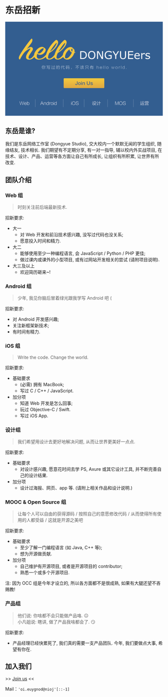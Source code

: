 # 东岳招新

[![poster](images/poster2.png)](http://tongqu.me/act/9936)

## 东岳是谁?

我们是东岳网络工作室 (Dongyue Studio), 交大校内一个默默无闻的学生组织, 随缘结友, 技术相长. 我们期望有不定期分享, 有一对一指导, 辅以校内外实战项目, 在技术、设计、产品、运营等各方面让自己有所成长, 让组织有所积累, 让世界有所改变.

## 团队介绍

### Web 组

> 时刻关注前后端最新技术.

招新要求:

- 大一
  - 对 Web 开发和前沿技术感兴趣, 没写过代码也没关系;
  - 愿意投入时间和精力.
- 大二
  - 能够使用至少一种编程语言, 会 JavaScript / Python / PHP 更佳;
  - 做过课内或课外的小型项目, 或有过网站开发相关的尝试 (请附项目说明).
- 大三及以上
  - 欢迎简历砸来~!

### Android 组

> 少年, 我见你脑后冒着绿光跟我学写 Android 吧 (

招新要求:

- 对 Android 开发感兴趣;
- 关注新框架新技术;
- 有时间有精力.

### iOS 组

> Write the code. Change the world.

招新要求:

- 基础要求
  - (必需) 拥有 MacBook;
  - 写过 C / C++ / JavaScript.
- 加分项
  - 知道 Web 开发是怎么回事;
  - 玩过 Objective-C / Swift.
  - 写过 iOS App.

### 设计组

> 我们希望用设计去更好地解决问题, 从而让世界更美好一点点.

招新要求:

- 基础要求
  - 对设计感兴趣, 愿意花时间去学 PS, Axure 或其它设计工具, 并不断完善自己的设计结果.
- 加分项
  - 设计过海报、网页、app 等. (请附上相关作品和设计说明.)

### MOOC & Open Source 组

> 让每个人可以自由的获得源码 /
按照自己的意愿修改代码 /
从而使得所有使用的人都受益 /
这就是开源之美吧

招新要求:

- 基础要求
  - 至少了解一门编程语言 (如 Java, C++ 等);
  - 想为开源做贡献.
- 加分项
  - 自己维护有开源项目, 或者是开源项目的 contributor;
  - 熟悉一个或多个开源项目.

注: 因为 OCC 组是今年才设立的, 所以各方面都不是很成熟, 如果有大腿还望不吝赐教!

### 产品组

> 他们说: 你啥都不会只能做产品咯. :neutral_face:<br>
小凡姐说: 瞎讲, 做了产品我啥都会了. :smirk:

招新要求:

- 产品经理已经快累死了, 我们真的需要一支产品团队. 今年, 我们要做点大事, 希望有你在.

## 加入我们

\>\> [Join us](http://tongqu.me/act/9936) <<

Mail：`'oi.euygnod@nioj'[::-1]`
